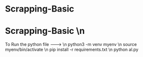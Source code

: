 # Scrapping-Basic
# Scrapping-Basic  \n
To Run the python file --->   \n
python3 -m venv myenv   \n
source myenv/bin/activate   \n
pip install -r requirements.txt  \n
python al.py                                                                                                                                              
